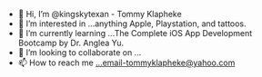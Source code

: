 - 👋 Hi, I’m @kingskytexan - Tommy Klapheke
- 👀 I’m interested in ...anything Apple, Playstation, and tattoos.
- 🌱 I’m currently learning ...The Complete iOS App Development Bootcamp by Dr. Anglea Yu.
- 💞️ I’m looking to collaborate on ...
- 📫 How to reach me ...email-tommyklapheke@yahoo.com

<!---
kingskytexan/kingskytexan is a ✨ special ✨ repository because its `README.md` (this file) appears on your GitHub profile.
You can click the Preview link to take a look at your changes.
--->
